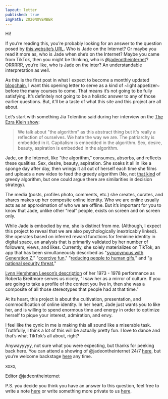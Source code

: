```yaml
---
layout: letter
published: true
imgPath: 2020NOVEMBER
---
```


Hi!

If you’re reading this, you’re probably looking for an answer to the question posed by [this website’s URL](https://whoisjadeontheinter.net/). Who is Jade on the Internet? Or maybe you read it more as, who is Jade when she’s on the Internet? Maybe you came from TikTok, then you might be thinking, who is [@jadeontheinternet](https://www.tiktok.com/@jadeontheinternet)? ORRRRR, you’re like, who is Jade on the inter? An understandable interpretation as well.

As this is the first post in what I expect to become a monthly updated [blogchain](https://www.are.na/maya-man/on-blogchains), I want this opening letter to serve as a kind of ~light appetizer~ before the many courses to come. That means it’s not going to be fully satisfying. It’s definitely not going to be a holistic answer to any of those earlier questions. But, it’ll be a taste of what this site and this project are all about.

Let’s start with something Jia Tolentino said during her interview on the [The Ezra Klein show](https://www.radio.com/podcasts/the-ezra-klein-show-20555/best-of-jia-tolentino-on-what-happens-when-life-is-an-endless-performance-307152346):

> We talk about "the algorithm" as this abstract thing but it's really a reflection of ourselves. We hate the way we are. The patriarchy is embedded in it. Capitalism is embedded in the algorithm. Sex, desire, beauty, aspiration is embedded in the algorithm.

Jade, on the Internet, like “the algorithm,” consumes, absorbs, and reflects these qualities. Sex, desire, beauty, aspiration. She soaks it all in like a sponge day after day, then wrings it all out of herself each time she films and uploads a new video to feed the greedy algorithm (No, not [that kind](https://en.wikipedia.org/wiki/Greedy_algorithm) of greedy algorithm, but one could argue there are similarities in decision strategy).

The media (posts, profiles photo, comments, etc.) she creates, curates, and shares makes up her composite online identity. Who we are online usually acts as an approximation of who we are offline. But it’s important for you to know that Jade, unlike other “real” people, exists on screen and on screen only.

While Jade is embodied by me, she is distinct from me. (Although, I expect this project to reveal that we are also psychologically inextricably linked). She operates based on inferred reward functions for feminine identity in digital space, an analysis that is primarily validated by her number of followers, views, and likes. Currently, she solely materializes on TikTok, an app that has been simultaneously described as "[synonymous with Generation Z,](https://www.teenvogue.com/story/jalaiah-harmon-renegade-creator-viral-dance)" "[coercive fun,](https://reallifemag.com/i-write-the-songs/)" "[reducing people to human gifs,](https://www.nytimes.com/interactive/2019/10/10/arts/TIK-TOK.html)" and "[a national security threat.](https://www.vox.com/recode/2020/8/11/21363092/why-is-tiktok-national-security-threat-wechat-trump-ban)"

[Lynn Hershman Leeson’s description](https://www.artpractical.com/feature/looking_for_roberta_breitmore/) of her 1973 - 1978 performance as Roberta Breitmore serves us nicely, "I saw her as a mirror of culture. If you are going to take a profile of the context you live in, then she was a composite of all those stereotypes that people had at that time."

At its heart, this project is about the cultivation, presentation, and commodification of online identity. In her heart, Jade just wants you to like her, and is willing to spend enormous time and energy in order to optimize herself to pique your interest, admiration, and envy.

I feel like the cynic in me is making this all sound like a miserable task. Truthfully, I think a lot of this will be actually pretty fun. I love to dance and that’s what TikTok’s all about, right?

Anywayyyyy, not sure what you were expecting, but thanks for peeking back here. You can attend a showing of @jadeontheinternet 24/7 [here](https://www.tiktok.com/@jadeontheinternet), but you’re welcome backstage [here](https://whoisjadeontheinter.net/) any time.

xoxo,

Editor @jadeontheinternet

P.S. you decide you think you have an answer to this question, feel free to write a note [here](https://docs.google.com/document/d/1Wu6lgpbNWtLoXtVI4oWVXRxtE-kVW7BThtBS9H0dia0/edit?usp=sharing) or write something more private to us [here](mailto:jadeontheinternet@gmail.com?subject=Had%20to%20DM...).
